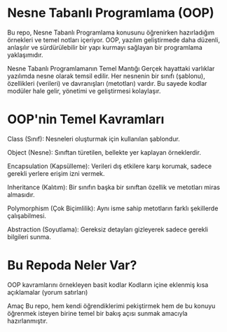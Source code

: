 # Nesne Tabanlı Programlama (OOP)
Bu repo, Nesne Tabanlı Programlama konusunu öğrenirken hazırladığım örnekleri ve temel notları içeriyor. OOP, yazılım geliştirmede daha düzenli, anlaşılır ve sürdürülebilir bir yapı kurmayı sağlayan bir programlama yaklaşımıdır.

Nesne Tabanlı Programlamanın Temel Mantığı
Gerçek hayattaki varlıklar yazılımda nesne olarak temsil edilir.
Her nesnenin bir sınıfı (şablonu), özellikleri (verileri) ve davranışları (metotları) vardır.
Bu sayede kodlar modüler hale gelir, yönetimi ve geliştirmesi kolaylaşır.

# OOP'nin Temel Kavramları
Class (Sınıf): Nesneleri oluşturmak için kullanılan şablondur.

Object (Nesne): Sınıftan türetilen, bellekte yer kaplayan örneklerdir.

Encapsulation (Kapsülleme): Verileri dış etkilere karşı korumak, sadece gerekli yerlere erişim izni vermek.

Inheritance (Kalıtım): Bir sınıfın başka bir sınıftan özellik ve metotları miras almasıdır.

Polymorphism (Çok Biçimlilik): Aynı isme sahip metotların farklı şekillerde çalışabilmesi.

Abstraction (Soyutlama): Gereksiz detayları gizleyerek sadece gerekli bilgileri sunma.

# Bu Repoda Neler Var?
OOP kavramlarını örnekleyen basit kodlar
Kodların içine eklenmiş kısa açıklamalar (yorum satırları)

Amaç
Bu repo, hem kendi öğrendiklerimi pekiştirmek hem de bu konuyu öğrenmek isteyen birine temel bir bakış açısı sunmak amacıyla hazırlanmıştır.
